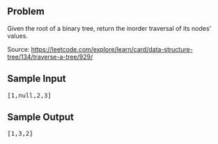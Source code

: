 Problem
-------
Given the root of a binary tree, return the inorder traversal of its nodes' values.

Source: https://leetcode.com/explore/learn/card/data-structure-tree/134/traverse-a-tree/929/

Sample Input
-----------
<pre>
[1,null,2,3]
</pre>

Sample Output
-------------
<pre>
[1,3,2]
</pre>
